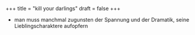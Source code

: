+++
title = "kill your darlings"
draft = false
+++

-   man muss manchmal zugunsten der Spannung und der Dramatik, seine Lieblingscharaktere aufopfern
